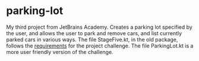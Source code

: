# parking-lot
My third project from JetBrains Academy.
Creates a parking lot specified by the user, and allows the user to park and remove cars, and list currently parked cars in various ways.
The file StageFive.kt, in the old package, follows the [requirements](https://hyperskill.org/projects/75/stages/420/implement) for the project challenge. The file ParkingLot.kt is a more user friendly version of the challenge.

